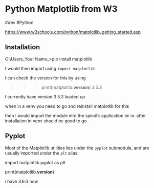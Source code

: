 # Python Matplotlib from W3
#dev #Python 

https://www.w3schools.com/python/matplotlib_getting_started.asp

## Installation
C:\Users\_Your Name_>pip install matplotlib

I would then import using `import matplotlib`

I can check the version for this by using
>>> print(matplotlib.__version__)
3.5.3

I currently have version 3.5.3 loaded up

when in a venv you need to go and reinstall matplotlib for this

then i would import the module into the specifc application im in. after installation in venv should be good to go

## Pyplot
Most of the Matplotlib utilities lies under the `pyplot` submodule, and are usually imported under the `plt` alias:

import matplotlib.pyplot as plt

print(matplotlib.__version__)

i have 3.6.0 now

